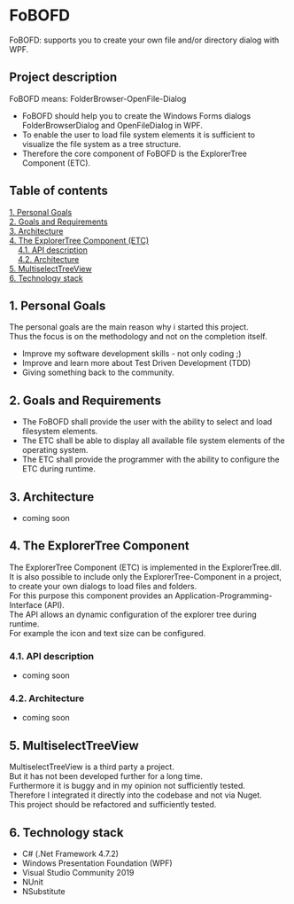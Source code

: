 # FoBOFD
FoBOFD: supports you to create your own file and/or directory dialog with WPF.




## Project description

FoBOFD means: FolderBrowser-OpenFile-Dialog

* FoBOFD should help you to create the Windows Forms dialogs FolderBrowserDialog and OpenFileDialog in WPF.
* To enable the user to load file system elements it is sufficient to visualize the file system as a tree structure.
* Therefore the core component of FoBOFD is the ExplorerTree Component (ETC).

## Table of contents
[1. Personal Goals](#1-personal-goals)  
[2. Goals and Requirements](#2-goals-and-requirements)  
[3. Architecture](#3-architecture)  
[4. The ExplorerTree Component (ETC)](#4-the-explorertree-component)  
&nbsp;&nbsp;&nbsp;&nbsp;[4.1. API description](#41-api-description)  
&nbsp;&nbsp;&nbsp;&nbsp;[4.2. Architecture](#42-architecture)  
[5. MultiselectTreeView](#5-multiselecttreeview)  
[6. Technology stack](#6-technology-stack)  

## 1. Personal Goals 

The personal goals are the main reason why i started this project.  
Thus the focus is on the methodology and not on the completion itself.

* Improve my software development skills - not only coding ;) 
* Improve and learn more about Test Driven Development (TDD)
* Giving something back to the community. 

## 2. Goals and Requirements
* The FoBOFD shall provide the user with the ability to select and load filesystem elements.
* The ETC shall be able to display all available file system elements of the operating system.	
* The ETC shall provide the programmer with the ability to configure the ETC during runtime.

## 3. Architecture
* coming soon
 


## 4. The ExplorerTree Component 

The ExplorerTree Component (ETC) is implemented in the ExplorerTree.dll.  
It is also possible to include only the ExplorerTree-Component in a project,  
to create your own dialogs to load files and folders.  
For this purpose this component provides an Application-Programming-Interface (API).  
The API allows an dynamic configuration of the explorer tree during runtime.  
For example the icon and text size can be configured. 


### 4.1. API description
* coming soon

### 4.2. Architecture
* coming soon

## 5. MultiselectTreeView 
MultiselectTreeView is a third party a project.  
But it has not been developed further for a long time.  
Furthermore it is buggy and in my opinion not sufficiently tested.  
Therefore I integrated it directly into the codebase and not via Nuget.  
This project should be refactored and sufficiently tested.

## 6. Technology stack
* C# (.Net Framework 4.7.2)
* Windows Presentation Foundation (WPF)
* Visual Studio Community 2019
* NUnit
* NSubstitute
